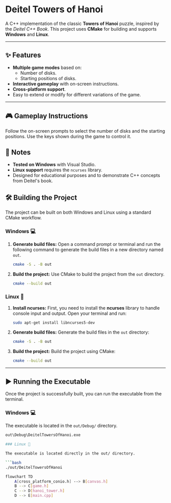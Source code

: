 # Deitel Towers of Hanoi

A C++ implementation of the classic **Towers of Hanoi** puzzle, inspired by the *Deitel C++ Book*. This project uses **CMake** for building and supports **Windows** and **Linux**.

***

## ✨ Features

- **Multiple game modes** based on:
  - Number of disks.
  - Starting positions of disks.
- **Interactive gameplay** with on-screen instructions.
- **Cross-platform support**.
- Easy to extend or modify for different variations of the game.

***

## 🎮 Gameplay Instructions

Follow the on-screen prompts to select the number of disks and the starting positions. Use the keys shown during the game to control it.

## 📝 Notes

- **Tested on Windows** with Visual Studio.
- **Linux support** requires the `ncurses` library.
- Designed for educational purposes and to demonstrate C++ concepts from Deitel's book.

## 🛠️ Building the Project

The project can be built on both Windows and Linux using a standard CMake workflow.

### Windows 💻

1.  **Generate build files:** Open a command prompt or terminal and run the following command to generate the build files in a new directory named `out`.
    ```bash
    cmake -S . -B out
    ```

2.  **Build the project:** Use CMake to build the project from the `out` directory.
    ```bash
    cmake --build out
    ```

### Linux 🐧

1.  **Install ncurses:** First, you need to install the **ncurses** library to handle console input and output. Open your terminal and run:
    ```bash
    sudo apt-get install libncurses5-dev
    ```

2.  **Generate build files:** Generate the build files in the `out` directory:
    ```bash
    cmake -S . -B out
    ```

3.  **Build the project:** Build the project using CMake:
    ```bash
    cmake --build out
    ```

***

## ▶️ Running the Executable

Once the project is successfully built, you can run the executable from the terminal.

### Windows 💻

The executable is located in the `out/Debug/` directory.

```bash
out\Debug\DeitelTowersOfHanoi.exe

### Linux 🐧

The executable is located directly in the out/ directory.

```bash
./out/DeitelTowersOfHanoi

flowchart TD
    A[cross_platform_conio.h] --> B[canvas.h]
    B --> C[game.h]
    C --> D[hanoi_tower.h]
    D --> E[main.cpp]
